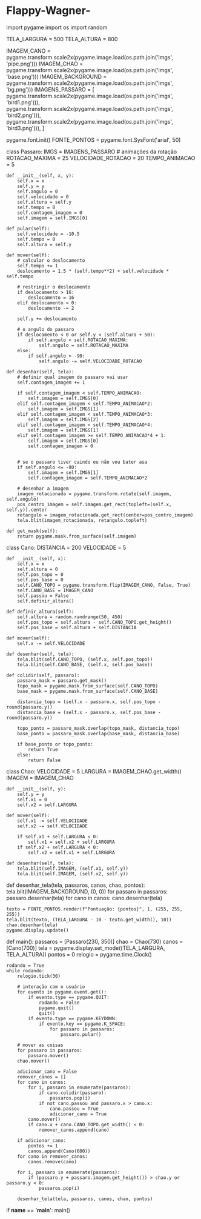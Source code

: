 # Flappy-Wagner-

import pygame
import os
import random

TELA_LARGURA = 500
TELA_ALTURA = 800

IMAGEM_CANO = pygame.transform.scale2x(pygame.image.load(os.path.join('imgs', 'pipe.png')))
IMAGEM_CHAO = pygame.transform.scale2x(pygame.image.load(os.path.join('imgs', 'base.png')))
IMAGEM_BACKGROUND = pygame.transform.scale2x(pygame.image.load(os.path.join('imgs', 'bg.png')))
IMAGENS_PASSARO = [
    pygame.transform.scale2x(pygame.image.load(os.path.join('imgs', 'bird1.png'))),
    pygame.transform.scale2x(pygame.image.load(os.path.join('imgs', 'bird2.png'))),
    pygame.transform.scale2x(pygame.image.load(os.path.join('imgs', 'bird3.png'))),
]

pygame.font.init()
FONTE_PONTOS = pygame.font.SysFont('arial', 50)


class Passaro:
    IMGS = IMAGENS_PASSARO
    # animações da rotação
    ROTACAO_MAXIMA = 25
    VELOCIDADE_ROTACAO = 20
    TEMPO_ANIMACAO = 5

    def __init__(self, x, y):
        self.x = x
        self.y = y
        self.angulo = 0
        self.velocidade = 0
        self.altura = self.y
        self.tempo = 0
        self.contagem_imagem = 0
        self.imagem = self.IMGS[0]

    def pular(self):
        self.velocidade = -10.5
        self.tempo = 0
        self.altura = self.y

    def mover(self):
        # calcular o deslocamento
        self.tempo += 1
        deslocamento = 1.5 * (self.tempo**2) + self.velocidade * self.tempo

        # restringir o deslocamento
        if deslocamento > 16:
            deslocamento = 16
        elif deslocamento < 0:
            deslocamento -= 2

        self.y += deslocamento

        # o angulo do passaro
        if deslocamento < 0 or self.y < (self.altura + 50):
            if self.angulo < self.ROTACAO_MAXIMA:
                self.angulo = self.ROTACAO_MAXIMA
        else:
            if self.angulo > -90:
                self.angulo -= self.VELOCIDADE_ROTACAO

    def desenhar(self, tela):
        # definir qual imagem do passaro vai usar
        self.contagem_imagem += 1

        if self.contagem_imagem < self.TEMPO_ANIMACAO:
            self.imagem = self.IMGS[0]
        elif self.contagem_imagem < self.TEMPO_ANIMACAO*2:
            self.imagem = self.IMGS[1]
        elif self.contagem_imagem < self.TEMPO_ANIMACAO*3:
            self.imagem = self.IMGS[2]
        elif self.contagem_imagem < self.TEMPO_ANIMACAO*4:
            self.imagem = self.IMGS[1]
        elif self.contagem_imagem >= self.TEMPO_ANIMACAO*4 + 1:
            self.imagem = self.IMGS[0]
            self.contagem_imagem = 0


        # se o passaro tiver caindo eu não vou bater asa
        if self.angulo <= -80:
            self.imagem = self.IMGS[1]
            self.contagem_imagem = self.TEMPO_ANIMACAO*2

        # desenhar a imagem
        imagem_rotacionada = pygame.transform.rotate(self.imagem, self.angulo)
        pos_centro_imagem = self.imagem.get_rect(topleft=(self.x, self.y)).center
        retangulo = imagem_rotacionada.get_rect(center=pos_centro_imagem)
        tela.blit(imagem_rotacionada, retangulo.topleft)

    def get_mask(self):
        return pygame.mask.from_surface(self.imagem)


class Cano:
    DISTANCIA = 200
    VELOCIDADE = 5

    def __init__(self, x):
        self.x = x
        self.altura = 0
        self.pos_topo = 0
        self.pos_base = 0
        self.CANO_TOPO = pygame.transform.flip(IMAGEM_CANO, False, True)
        self.CANO_BASE = IMAGEM_CANO
        self.passou = False
        self.definir_altura()

    def definir_altura(self):
        self.altura = random.randrange(50, 450)
        self.pos_topo = self.altura - self.CANO_TOPO.get_height()
        self.pos_base = self.altura + self.DISTANCIA

    def mover(self):
        self.x -= self.VELOCIDADE

    def desenhar(self, tela):
        tela.blit(self.CANO_TOPO, (self.x, self.pos_topo))
        tela.blit(self.CANO_BASE, (self.x, self.pos_base))

    def colidir(self, passaro):
        passaro_mask = passaro.get_mask()
        topo_mask = pygame.mask.from_surface(self.CANO_TOPO)
        base_mask = pygame.mask.from_surface(self.CANO_BASE)

        distancia_topo = (self.x - passaro.x, self.pos_topo - round(passaro.y))
        distancia_base = (self.x - passaro.x, self.pos_base - round(passaro.y))

        topo_ponto = passaro_mask.overlap(topo_mask, distancia_topo)
        base_ponto = passaro_mask.overlap(base_mask, distancia_base)

        if base_ponto or topo_ponto:
            return True
        else:
            return False


class Chao:
    VELOCIDADE = 5
    LARGURA = IMAGEM_CHAO.get_width()
    IMAGEM = IMAGEM_CHAO

    def __init__(self, y):
        self.y = y
        self.x1 = 0
        self.x2 = self.LARGURA

    def mover(self):
        self.x1 -= self.VELOCIDADE
        self.x2 -= self.VELOCIDADE

        if self.x1 + self.LARGURA < 0:
            self.x1 = self.x2 + self.LARGURA
        if self.x2 + self.LARGURA < 0:
            self.x2 = self.x1 + self.LARGURA

    def desenhar(self, tela):
        tela.blit(self.IMAGEM, (self.x1, self.y))
        tela.blit(self.IMAGEM, (self.x2, self.y))


def desenhar_tela(tela, passaros, canos, chao, pontos):
    tela.blit(IMAGEM_BACKGROUND, (0, 0))
    for passaro in passaros:
        passaro.desenhar(tela)
    for cano in canos:
        cano.desenhar(tela)

    texto = FONTE_PONTOS.render(f"Pontuação: {pontos}", 1, (255, 255, 255))
    tela.blit(texto, (TELA_LARGURA - 10 - texto.get_width(), 10))
    chao.desenhar(tela)
    pygame.display.update()


def main():
    passaros = [Passaro(230, 350)]
    chao = Chao(730)
    canos = [Cano(700)]
    tela = pygame.display.set_mode((TELA_LARGURA, TELA_ALTURA))
    pontos = 0
    relogio = pygame.time.Clock()

    rodando = True
    while rodando:
        relogio.tick(30)

        # interação com o usuário
        for evento in pygame.event.get():
            if evento.type == pygame.QUIT:
                rodando = False
                pygame.quit()
                quit()
            if evento.type == pygame.KEYDOWN:
                if evento.key == pygame.K_SPACE:
                    for passaro in passaros:
                        passaro.pular()

        # mover as coisas
        for passaro in passaros:
            passaro.mover()
        chao.mover()

        adicionar_cano = False
        remover_canos = []
        for cano in canos:
            for i, passaro in enumerate(passaros):
                if cano.colidir(passaro):
                    passaros.pop(i)
                if not cano.passou and passaro.x > cano.x:
                    cano.passou = True
                    adicionar_cano = True
            cano.mover()
            if cano.x + cano.CANO_TOPO.get_width() < 0:
                remover_canos.append(cano)

        if adicionar_cano:
            pontos += 1
            canos.append(Cano(600))
        for cano in remover_canos:
            canos.remove(cano)

        for i, passaro in enumerate(passaros):
            if (passaro.y + passaro.imagem.get_height()) > chao.y or passaro.y < 0:
                passaros.pop(i)

        desenhar_tela(tela, passaros, canos, chao, pontos)


if __name__ == '__main__':
    main()